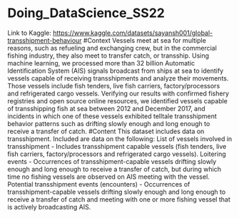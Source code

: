 # Doing_DataScience_SS22
Link to Kaggle: https://www.kaggle.com/datasets/sayansh001/global-transshipment-behaviour
#Context
Vessels meet at sea for multiple reasons, such as refueling and exchanging crew, but in the commercial fishing industry, they also meet to transfer catch, or transship. Using machine learning, we processed more than 32 billion Automatic Identification System (AIS) signals broadcast from ships at sea to identify vessels capable of receiving transshipments and analyze their movements. Those vessels include fish tenders, live fish carriers, factory/processors and refrigerated cargo vessels. Verifying our results with confirmed fishery registries and open source online resources, we identified vessels capable of transshipping fish at sea between 2012 and December 2017, and incidents in which one of these vessels exhibited telltale transshipment behavior patterns such as drifting slowly enough and long enough to receive a transfer of catch.
#Content
This dataset includes data on transshipment. Included are data on the following:
List of vessels involved in transshipment - Includes transshipment capable vessels (fish tenders, live fish carriers, factory/processors and refrigerated cargo vessels).
Loitering events - Occurrences of transshipment-capable vessels drifting slowly enough and long enough to receive a transfer of catch, but during which time no fishing vessels are observed on AIS meeting with the vessel.
Potential transshipment events (encounters) - Occurrences of transshipment-capable vessels drifting slowly enough and long enough to receive a transfer of catch and meeting with one or more fishing vessel that is actively broadcasting AIS.
